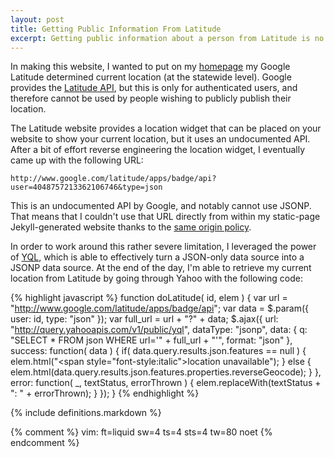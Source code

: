 ```yaml
---
layout: post
title: Getting Public Information From Latitude
excerpt: Getting public information about a person from Latitude is no simple task. Google has no public API for retrieving non-authenticated information about a person.
---
```


In making this website, I wanted to put on my [homepage](/#latitude) my Google
Latitude determined current location (at the statewide level). Google provides the
[Latitude API](http://code.google.com/apis/latitude/), but this is only for
authenticated users, and therefore cannot be used by people wishing to publicly
publish their location.

The Latitude website provides a location widget that can be placed on your
website to show your current location, but it uses an undocumented API. After a
bit of effort reverse engineering the location widget, I eventually came up with
the following URL:

	http://www.google.com/latitude/apps/badge/api?user=4048757213362106746&type=json

This is an undocumented API by Google, and notably cannot use JSONP. That
means that I couldn't use that URL directly from within my static-page
Jekyll-generated website thanks to the
[same origin policy](http://en.wikipedia.org/wiki/Same-origin_policy).

In order to work around this rather severe limitation, I leveraged the power of
[YQL](http://en.wikipedia.org/wiki/Yahoo!_query_language), which is able to
effectively turn a JSON-only data source into a JSONP data source. At the end of
the day, I'm able to retrieve my current location from Latitude by going through
Yahoo with the following code:

{% highlight javascript %}
function doLatitude( id, elem ) {
  var url = "http://www.google.com/latitude/apps/badge/api";
  var data = $.param({
    user: id,
    type: "json"
  });
  var full_url = url + "?" + data;
  $.ajax({
    url: "http://query.yahooapis.com/v1/public/yql",
    dataType: "jsonp",
    data: {
      q: "SELECT * FROM json WHERE url='" + full_url + "'",
      format: "json"
    },
    success: function( data ) {
      if( data.query.results.json.features == null ) {
        elem.html("<span style=\"font-style:italic\">location unavailable</span>");
      } else {
        elem.html(data.query.results.json.features.properties.reverseGeocode);
      }
    },
    error: function( _, textStatus, errorThrown ) {
        elem.replaceWith(textStatus + ": " + errorThrown);
    }
  });
}
{% endhighlight %}

{% include definitions.markdown %}

{% comment %}
vim: ft=liquid sw=4 ts=4 sts=4 tw=80 noet
{% endcomment %}
